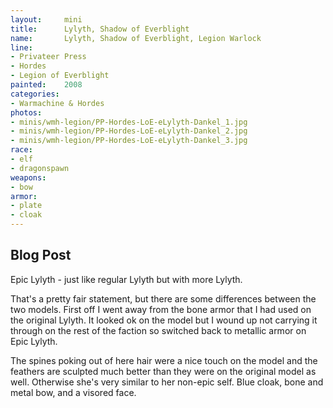 ```yaml
---
layout:     mini
title:      Lylyth, Shadow of Everblight
name:       Lylyth, Shadow of Everblight, Legion Warlock
line:       
- Privateer Press
- Hordes
- Legion of Everblight
painted:    2008
categories:
- Warmachine & Hordes
photos:
- minis/wmh-legion/PP-Hordes-LoE-eLylyth-Dankel_1.jpg
- minis/wmh-legion/PP-Hordes-LoE-eLylyth-Dankel_2.jpg
- minis/wmh-legion/PP-Hordes-LoE-eLylyth-Dankel_3.jpg
race:       
- elf
- dragonspawn
weapons:    
- bow
armor:      
- plate
- cloak
---
```


## Blog Post

Epic Lylyth - just like regular Lylyth but with more Lylyth.

That's a pretty fair statement, but there are some differences between the two models. First off I went away from the bone armor that I had used on the original Lylyth. It looked ok on the model but I wound up not carrying it through on the rest of the faction so switched back to metallic armor on Epic Lylyth.
 
The spines poking out of here hair were a nice touch on the model and the feathers are sculpted much better than they were on the original model as well. Otherwise she's very similar to her non-epic self. Blue cloak, bone and metal bow, and a visored face.